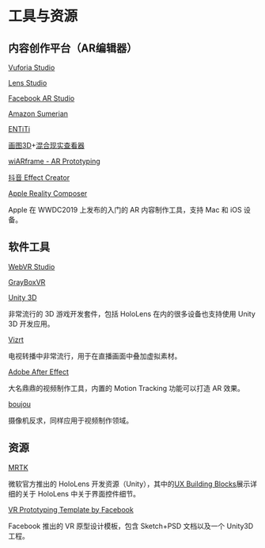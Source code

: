 # 工具与资源

## 内容创作平台（AR编辑器）

[Vuforia Studio](https://www.ptc.com/en/products/augmented-reality/vuforia-studio)

[Lens Studio](https://lensstudio.snapchat.com/)

[Facebook AR Studio](https://developers.facebook.com/products/ar-studio)

[Amazon Sumerian](https://aws.amazon.com/cn/sumerian/)

[ENTiTi](https://www.wakingapp.com/)

[画图3D](https://www.microsoft.com/store/productId/9NBLGGH5FV99)+[混合现实查看器](https://www.microsoft.com/store/productId/9NBLGGH42THS)

[wiARframe - AR Prototyping](https://www.wiarframe.com/)

[抖音 Effect Creator](https://effect.douyin.com/site/download)

[Apple Reality Composer](https://developer.apple.com/augmented-reality/reality-composer/)

Apple 在 WWDC2019 上发布的入门的 AR 内容制作工具，支持 Mac 和 iOS 设备。



## 软件工具

[WebVR Studio](http://webvrstudio.com/)

[GrayBoxVR](http://grayboxvr.com/)

[Unity 3D](https://unity3d.com/cn)

非常流行的 3D 游戏开发套件，包括 HoloLens 在内的很多设备也支持使用 Unity 3D 开发应用。

[Vizrt](http://www.vizrt.com/)

电视转播中非常流行，用于在直播画面中叠加虚拟素材。

[Adobe After Effect](https://www.youtube.com/watch?v=vIEdhlS-zYA)

大名鼎鼎的视频制作工具，内置的 Motion Tracking 功能可以打造 AR 效果。

[boujou](https://www.vicon.com/products/software/boujou)

摄像机反求，同样应用于视频制作领域。


## 资源

[MRTK](https://microsoft.github.io/MixedRealityToolkit-Unity/Documentation/GettingStartedWithTheMRTK.html)

微软官方推出的 HoloLens 开发资源（Unity），其中的[UX Building Blocks](https://microsoft.github.io/MixedRealityToolkit-Unity/Documentation/README_Interactable.html)展示详细的关于 HoloLens 中关于界面控件细节。


[VR Prototyping Template by Facebook](http://facebook.design/vr-template)

Facebook 推出的 VR 原型设计模板，包含 Sketch+PSD 文档以及一个 Unity3D 工程。

